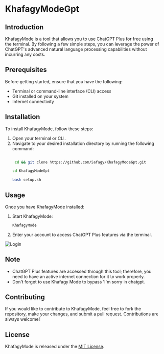 # KhafagyModeGpt

## Introduction
KhafagyMode is a tool that allows you to use ChatGPT Plus for free using the terminal. By following a few simple steps, you can leverage the power of ChatGPT's advanced natural language processing capabilities without incurring any costs.

## Prerequisites
Before getting started, ensure that you have the following:

- Terminal or command-line interface (CLI) access
- Git installed on your system
- Internet connectivity

## Installation
To install KhafagyMode, follow these steps:

1. Open your terminal or CLI.
2. Navigate to your desired installation directory by running the following command:
   ```bash
    
    cd && git clone https://github.com/5afagy/KhafagyModeGpt.git
    ```
    ```bash
    cd KhafagyModeGpt
    ````
    ```bash
    bash setup.sh
    
    ```
## Usage
Once you have KhafagyMode installed:

1. Start KhafagyMode:
    ```bash
    KhafagyMode
    ```

2. Enter your account to access ChatGPT Plus features via the terminal.
   
![Login](https://github.com/5afagy/KhafagyModeGpt/blob/main/openai/Screenshot%20from%202023-06-26%2018-13-54.png)
    

## Note
- ChatGPT Plus features are accessed through this tool; therefore, you need to have an active internet connection for it to work properly.
- Don't forget to use Khafagy Mode to bypass 'I'm sorry in chatgpt.

  
## Contributing
If you would like to contribute to KhafagyMode, feel free to fork the repository, make your changes, and submit a pull request. Contributions are always welcome!

## License
KhafagyMode is released under the [MIT License](LICENSE.txt).
